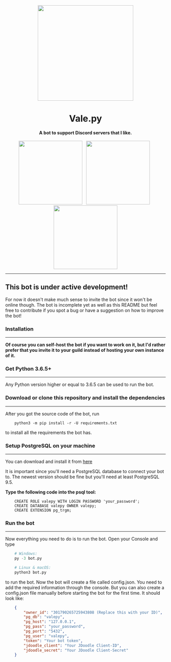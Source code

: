 <div align="center">
  <img src="https://user-images.githubusercontent.com/38182450/43689008-bce3ad5e-98f3-11e8-929c-4801a540cefb.png" width="300"/>
  <h1>Vale.py</h1>
  <strong>A bot to support Discord servers that I like.</strong>
  <br><br>
  <a href="https://github.com/itsVale/Vale.py/wiki"><img src="https://user-images.githubusercontent.com/38182450/43689699-b822f4fe-98fe-11e8-89c9-5fa5da75d088.png" width="200" /></a> &nbsp;
  <a href="#"><img src="https://user-images.githubusercontent.com/38182450/43689793-c45cbea2-98ff-11e8-828a-53d29f425d9c.png" width="200" /></a> &nbsp;
  <a href="https://discordapp.com/oauth2/authorize?client_id=458286335304794127&scope=bot&permissions=2146958847"><img src="https://user-images.githubusercontent.com/38182450/43689573-e7e657aa-98fc-11e8-84a4-38d99df2dade.png" width="200" /></a>
</div>

---

## This bot is under active development!

For now it doesn't make much sense to invite the bot since it won't be
online though. The bot is incomplete yet as well as this README but
feel free to contribute if
you spot a bug or have a suggestion on how to improve the bot!

### Installation
___
**Of course you can self-host the bot if you want to work on it, but I'd
rather prefer that you invite it to your guild instead of hosting your
own instance of it.**

### Get Python 3.6.5+
___
Any Python version higher or equal to 3.6.5 can be used to run the bot.

### Download or clone this repository and install the dependencies
___
After you got the source code of the bot, run

```$sql
    python3 -m pip install -r -U requirements.txt
```

to install all the requirements the bot has.

### Setup PostgreSQL on your machine
___
You can download and install it from [here](https://www.postgresql.org/)

It is important since you'll need a PostgreSQL database to connect your bot to.
The newest version should be fine but you'll need at least PostgreSQL 9.5.

__Type the following code into the psql tool:__
```$sql
    CREATE ROLE valepy WITH LOGIN PASSWORD 'your_password';
    CREATE DATABASE valepy OWNER valepy;
    CREATE EXTENSION pg_trgm;
```

### Run the bot
___
Now everything you need to do is to run the bot. Open your Console
and type

```python
    # Windows:
    py -3 bot.py

    # Linux & macOS:
    python3 bot.py
```

to run the bot. Now the bot will create a file called config.json.
You need to add the required information through the console.
But you can also create a config.json file manually before starting
the bot for the first time. It should look like:

```json
    {
        "owner_id": "301790265725943808 (Replace this with your ID)",
        "pg_db": "valepy",
        "pg_host": "127.0.0.1",
        "pg_pass": "your_password",
        "pg_port": "5432",
        "pg_user": "valepy",
        "token": "Your bot token",
        "jdoodle_client": "Your JDoodle Client-ID",
        "jdoodle_secret": "Your JDoodle Client-Secret"
    }
```